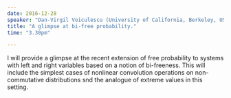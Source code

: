 ```yaml
---
date: 2016-12-28
speaker: "Dan-Virgil Voiculescu (University of California, Berkeley, USA)"
title: "A glimpse at bi-free probability."
time: "3.30pm" 

---
```

I will provide a glimpse at the recent extension of free
probability to systems with left and right variables based on a notion of
bi-freeness. This will
include the simplest cases of nonlinear convolution operations on
non-commutative distributions snd the analogue of extreme values in this
setting.
